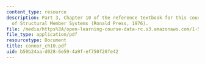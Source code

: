 ```yaml
---
content_type: resource
description: Part 3, Chapter 10 of the reference textbook for this course, Analysis
  of Structural Member Systems (Ronald Press, 1976).
file: /media/https%3A/open-learning-course-data-rc.s3.amazonaws.com/1-571-structural-analysis-and-control-spring-2004/b50b24aad0286e594a9fef750f20fe42_connor_ch10.pdf
file_type: application/pdf
resourcetype: Document
title: connor_ch10.pdf
uid: b50b24aa-d028-6e59-4a9f-ef750f20fe42
---
```

